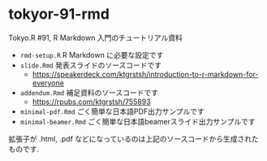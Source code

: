 # tokyor-91-rmd
Tokyo.R #91, R Markdown 入門のチュートリアル資料

* `rmd-setup.R`  R Markdown に必要な設定です
* `slide.Rmd` 発表スライドのソースコードです
    * https://speakerdeck.com/ktgrstsh/introduction-to-r-markdown-for-everyone
* `addendum.Rmd` 補足資料のソースコードです
    * https://rpubs.com/ktgrstsh/755893 
* `minimal-pdf.Rmd` ごく簡単な日本語PDF出力サンプルです
* `minimal-beamer.Rmd` ごく簡単な日本語beamerスライド出力サンプルです

拡張子が .html, .pdf などになっているのは上記のソースコードから生成されたものです.
